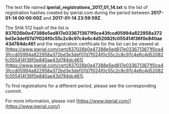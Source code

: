 The text file named **iperial_registrations_2017_01_14.txt** is the list of registration hashes created by iperial.com during the period between **2017-01-14 00:00:00Z** and **2017-01-14 23:59:59Z**.

The SHA 512 hash of the list is **837026b0e47388e5ed817e0336713671f0ce43fccd05994a822958a372bd3e3def07d7f024f0c55c2c8c97c4e6c4d52082fc055414f36f0e840ae43d784dc461** and the registration certificate for the list can be viewed at [https://www.iperial.com/cert/837026b0e47388e5ed817e0336713671f0ce43fccd05994a822958a372bd3e3def07d7f024f0c55c2c8c97c4e6c4d52082fc055414f36f0e840ae43d784dc461](https://www.iperial.com/cert/837026b0e47388e5ed817e0336713671f0ce43fccd05994a822958a372bd3e3def07d7f024f0c55c2c8c97c4e6c4d52082fc055414f36f0e840ae43d784dc461).

To find registrations for a different period, please see the corresponding commit.

For more information, please visit [https://www.iperial.com/](https://www.iperial.com/)
